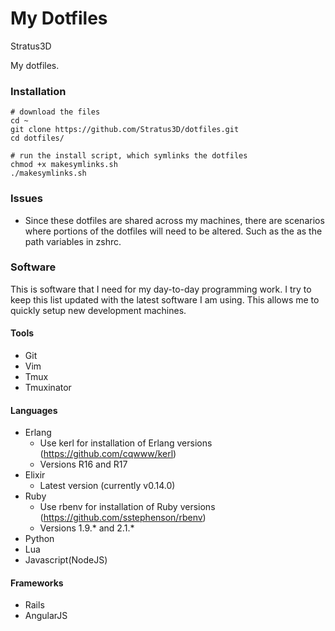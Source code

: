 My Dotfiles
===========

Stratus3D

My dotfiles. 

### Installation

    # download the files
    cd ~
    git clone https://github.com/Stratus3D/dotfiles.git
    cd dotfiles/

    # run the install script, which symlinks the dotfiles
    chmod +x makesymlinks.sh
    ./makesymlinks.sh

### Issues

* Since these dotfiles are shared across my machines, there are scenarios where portions of the dotfiles will need to be altered. Such as the as the path variables in zshrc.

### Software
This is software that I need for my day-to-day programming work. I try to keep this list updated with the latest software I am using. This allows me to quickly setup new development machines.

#### Tools
* Git
* Vim
* Tmux
* Tmuxinator

#### Languages
* Erlang
  * Use kerl for installation of Erlang versions (https://github.com/cqwww/kerl)
  * Versions R16 and R17
* Elixir
  * Latest version (currently v0.14.0)
* Ruby
  * Use rbenv for installation of Ruby versions (https://github.com/sstephenson/rbenv)
  * Versions 1.9.\* and 2.1.\*
* Python
* Lua
* Javascript(NodeJS)

#### Frameworks
* Rails
* AngularJS
